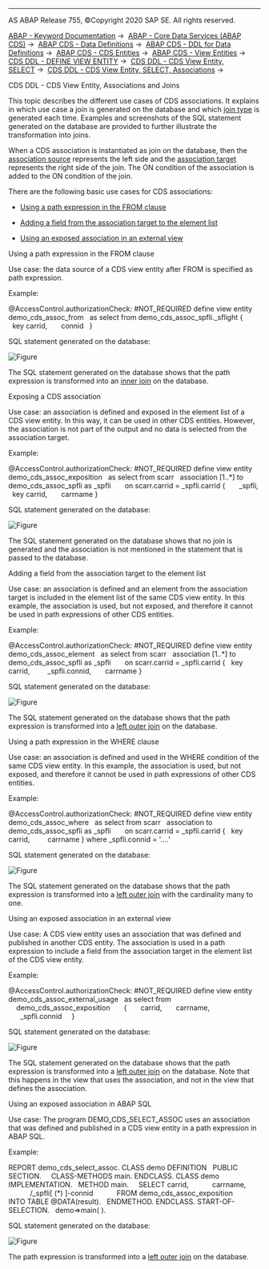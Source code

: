   

* * *

AS ABAP Release 755, ©Copyright 2020 SAP SE. All rights reserved.

[ABAP - Keyword Documentation](javascript:call_link\('abenabap.htm'\)) →  [ABAP - Core Data Services (ABAP CDS)](javascript:call_link\('abencds.htm'\)) →  [ABAP CDS - Data Definitions](javascript:call_link\('abencds_entities.htm'\)) →  [ABAP CDS - DDL for Data Definitions](javascript:call_link\('abencds_f1_ddl_syntax.htm'\)) →  [ABAP CDS - CDS Entities](javascript:call_link\('abencds_view_entity.htm'\)) →  [ABAP CDS - View Entities](javascript:call_link\('abencds_v2_views.htm'\)) →  [CDS DDL - DEFINE VIEW ENTITY](javascript:call_link\('abencds_define_view_entity.htm'\)) →  [CDS DDL - CDS View Entity, SELECT](javascript:call_link\('abencds_select_statement_v2.htm'\)) →  [CDS DDL - CDS View Entity, SELECT, Associations](javascript:call_link\('abencds_association_v2.htm'\)) → 

CDS DDL - CDS View Entity, Associations and Joins

This topic describes the different use cases of CDS associations. It explains in which use case a join is generated on the database and which [join type](javascript:call_link\('abenjoin_type_glosry.htm'\) "Glossary Entry") is generated each time. Examples and screenshots of the SQL statement generated on the database are provided to further illustrate the transformation into joins.

When a CDS association is instantiated as join on the database, then the [association source](javascript:call_link\('abenassociation_source_glosry.htm'\) "Glossary Entry") represents the left side and the [association target](javascript:call_link\('abenassociation_target_glosry.htm'\) "Glossary Entry") represents the right side of the join. The ON condition of the association is added to the ON condition of the join.

There are the following basic use cases for CDS associations:

-   [Using a path expression in the FROM clause](#abencds-assoc-join-v2-1--------exposing-a-cds-association---@ITOC@@ABENCDS_ASSOC_JOIN_V2_2)

-   [Adding a field from the association target to the element list](#abencds-assoc-join-v2-3--------using-a-path-expression-in-the-where-clause---@ITOC@@ABENCDS_ASSOC_JOIN_V2_4)

-   [Using an exposed association in an external view](#abencds-assoc-join-v2-5--------using-an-exposed-association-in-abap-sql---@ITOC@@ABENCDS_ASSOC_JOIN_V2_6)
    

Using a path expression in the FROM clause

Use case: the data source of a CDS view entity after FROM is specified as path expression.

Example:

@AccessControl.authorizationCheck: #NOT\_REQUIRED
define view entity demo\_cds\_assoc\_from
  as select from demo\_cds\_assoc\_spfli.\_sflight
{  
  key carrid,
      connid  
}

SQL statement generated on the database:

![Figure](abdoc_assoc_6.png)

The SQL statement generated on the database shows that the path expression is transformed into an [inner join](javascript:call_link\('abeninner_join_glosry.htm'\) "Glossary Entry") on the database.

Exposing a CDS association

Use case: an association is defined and exposed in the element list of a CDS view entity. In this way, it can be used in other CDS entities. However, the association is not part of the output and no data is selected from the association target.

Example:

@AccessControl.authorizationCheck: #NOT\_REQUIRED
define view entity demo\_cds\_assoc\_exposition
  as select from scarr
  association \[1..\*\] to demo\_cds\_assoc\_spfli as \_spfli  
    on scarr.carrid = \_spfli.carrid
{
      \_spfli,
  key carrid,
      carrname
}

SQL statement generated on the database:

![Figure](abdoc_assoc_1.png)

The SQL statement generated on the database shows that no join is generated and the association is not mentioned in the statement that is passed to the database.

Adding a field from the association target to the element list

Use case: an association is defined and an element from the association target is included in the element list of the same CDS view entity. In this example, the association is used, but not exposed, and therefore it cannot be used in path expressions of other CDS entities.

Example:

@AccessControl.authorizationCheck: #NOT\_REQUIRED
define view entity demo\_cds\_assoc\_element
  as select from scarr
  association \[1..\*\] to demo\_cds\_assoc\_spfli as \_spfli  
    on scarr.carrid = \_spfli.carrid
{
  key carrid,  
      \_spfli.connid,
      carrname
}

SQL statement generated on the database:

![Figure](abdoc_assoc_2.png)

The SQL statement generated on the database shows that the path expression is transformed into a [left outer join](javascript:call_link\('abenleft_outer_join_glosry.htm'\) "Glossary Entry") on the database.

Using a path expression in the WHERE clause

Use case: an association is defined and used in the WHERE condition of the same CDS view entity. In this example, the association is used, but not exposed, and therefore it cannot be used in path expressions of other CDS entities.

Example:

@AccessControl.authorizationCheck: #NOT\_REQUIRED
define view entity demo\_cds\_assoc\_where
  as select from scarr
  association to demo\_cds\_assoc\_spfli as \_spfli  
    on scarr.carrid = \_spfli.carrid
{
  key carrid,  
      carrname
} where \_spfli.connid = '....'

SQL statement generated on the database:

![Figure](abdoc_assoc_3.png)

The SQL statement generated on the database shows that the path expression is transformed into a [left outer join](javascript:call_link\('abenleft_outer_join_glosry.htm'\) "Glossary Entry") with the cardinality many to one.

Using an exposed association in an external view

Use case: A CDS view entity uses an association that was defined and published in another CDS entity. The association is used in a path expression to include a field from the association target in the element list of the CDS view entity.

Example:

@AccessControl.authorizationCheck: #NOT\_REQUIRED
define view entity demo\_cds\_assoc\_external\_usage
  as select from
    demo\_cds\_assoc\_exposition  
    {
      carrid,
      carrname,  
      \_spfli.connid
    }

SQL statement generated on the database:

![Figure](abdoc_assoc_4.png)

The SQL statement generated on the database shows that the path expression is transformed into a [left outer join](javascript:call_link\('abenleft_outer_join_glosry.htm'\) "Glossary Entry") on the database. Note that this happens in the view that uses the association, and not in the view that defines the association.

Using an exposed association in ABAP SQL

Use case: The program DEMO\_CDS\_SELECT\_ASSOC uses an association that was defined and published in a CDS view entity in a path expression in ABAP SQL.

Example:

REPORT demo\_cds\_select\_assoc.
CLASS demo DEFINITION
  PUBLIC SECTION.
    CLASS-METHODS main.
ENDCLASS.
CLASS demo IMPLEMENTATION.
  METHOD main.
    SELECT carrid,
           carrname,
           /\_spfli\[ (\*) \]-connid
           FROM demo\_cds\_assoc\_exposition
           INTO TABLE @DATA(result).
  ENDMETHOD.
ENDCLASS.
START-OF-SELECTION.
  demo=>main( ).

SQL statement generated on the database:

![Figure](abdoc_assoc_5.png)

The path expression is transformed into a [left outer join](javascript:call_link\('abenleft_outer_join_glosry.htm'\) "Glossary Entry") on the database.